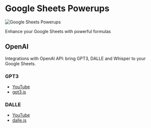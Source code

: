 # Google Sheets Powerups

![Google Sheets Powerups](https://user-images.githubusercontent.com/19983429/224753957-68351b7b-4fda-4c6e-ac78-e45dd11035ba.png)

Enhance your Google Sheets with powerful formulas

## OpenAI

Integrations with OpenAI API: bring GPT3, DALLE and Whisper to your Google Sheets.

### GPT3

- [YouTube](https://youtu.be/WjPXOhc6zgA)
- [gpt3.js](gpt3.js)



### DALLE

- [YouTube](https://youtu.be/7zyeY2V8ar8)
- [dalle.js](dalle.js)
